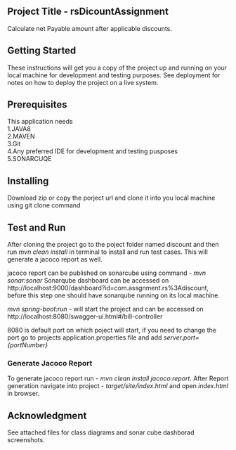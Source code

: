## Project Title - rsDicountAssignment
  
Calculate net Payable amount after applicable discounts.

## Getting Started

These instructions will get you a copy of the project up and running on your local machine for development and testing purposes. See deployment for notes on how to deploy the project on a live system.

## Prerequisites

This application needs<br/>
1.JAVA8 <br/>
2.MAVEN <br/>
3.Git <br/>
4.Any preferred IDE for development and testing pusposes <br/>
5.SONARCUQE

## Installing

Download zip or copy the porject url and clone it into you local machine using git clone command


## Test and Run

After cloning the project go to the poject folder named discount and then run *mvn clean install* in terminal to install and run test cases. This will generate a jacoco report as well.

jacoco report can be published on sonarcube using command - *mvn sonar:sonar*
Sonarqube dashboard can be accessed on http://localhost:9000/dashboard?id=com.assgnment.rs%3Adiscount, before this step one should have sonarqube running on its local machine.

*mvn spring-boot:run* - will start the project and can be accessed on http://localhost:8080/swagger-ui.html#/bill-controller

8080 is default port on which poject will start, if you need to change the port go to projects application.properties file and add *server.port={portNumber}*

### Generate Jacoco Report

To generate jacoco report run - *mvn clean install jacoco:report*.
After Report generation navigate into project - *target/site/index.html* and open *index.html* in browser.

## Acknowledgment
See attached files for class diagrams and sonar cube dashborad screenshots.
